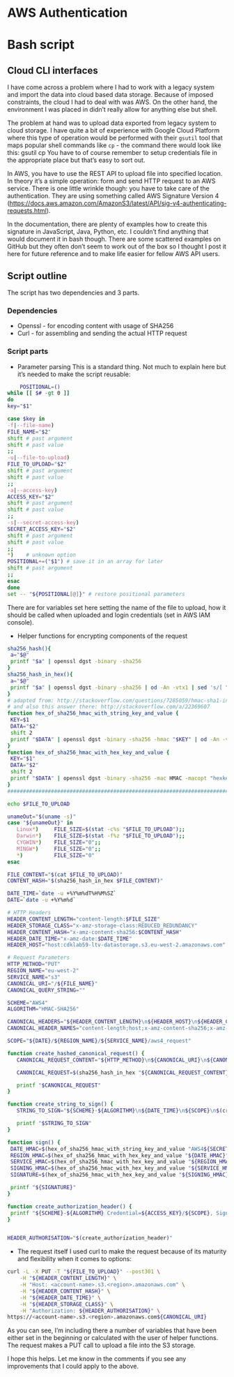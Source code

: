 # AWS Authentication
# Bash script
## Cloud CLI interfaces
I have come across a problem where I had to work with a legacy system and import the data into cloud based data storage. Because of imposed constraints, the cloud I had to deal with was AWS. On the other hand, the environment I was placed in didn’t really allow for anything else but shell.

The problem at hand was to upload data exported from legacy system to cloud storage.
I have quite a bit of experience with Google Cloud Platform where this type of operation would be performed with their `gsutil` tool that maps popular shell commands like `cp` - the command there would look like this:
gsutil cp <source file location> <target file location>
You have to of course remember to setup credentials file in the appropriate place but that’s easy to sort out.

In AWS, you have to use the REST API to upload file into specified location. In theory it’s a simple operation: form and send HTTP request to an AWS service. There is one little wrinkle though: you have to take care of the authentication. They are using something called AWS Signature Version 4 (https://docs.aws.amazon.com/AmazonS3/latest/API/sig-v4-authenticating-requests.html).

In the documentation, there are plenty of examples how to create this signature in JavaScript, Java, Python, etc. I couldn’t find anything that would document it in bash though. There are some scattered examples on GitHub but they often don’t seem to work out of the box so I thought I post it here for future reference and to make life easier for fellow AWS API users.
## Script outline
The script has two dependencies and 3 parts.
### Dependencies
- Openssl - for encoding content with usage of SHA256
- Curl - for assembling and sending the actual HTTP request
### Script parts
- Parameter parsing
This is a standard thing. Not much to explain here but it’s needed to make the script reusable:
```bash
	POSITIONAL=()
while [[ $# -gt 0 ]]
do
key="$1"

case $key in
-f|--file-name)
FILE_NAME="$2"
shift # past argument
shift # past value
;;
-u|--file-to-upload)
FILE_TO_UPLOAD="$2"
shift # past argument
shift # past value
;;
-a|--access-key)
ACCESS_KEY="$2"
shift # past argument
shift # past value
;;
-s|--secret-access-key)
SECRET_ACCESS_KEY="$2"
shift # past argument
shift # past value
;;
*)    # unknown option
POSITIONAL+=("$1") # save it in an array for later
shift # past argument
;;
esac
done
set -- "${POSITIONAL[@]}" # restore positional parameters
```
There are for variables set here setting the name of the file to upload, how it should be called when uploaded and login credentials (set in AWS IAM console).

- Helper functions for encrypting components of the request
```bash
sha256_hash(){
 a="$@"
 printf "$a" | openssl dgst -binary -sha256
}
sha256_hash_in_hex(){
 a="$@"
 printf "$a" | openssl dgst -binary -sha256 | od -An -vtx1 | sed 's/[ \n]//g' | sed 'N;s/\n//'
}
# adapted from: http://stackoverflow.com/questions/7285059/hmac-sha1-in-bash
# and also this answer there: http://stackoverflow.com/a/22369607
function hex_of_sha256_hmac_with_string_key_and_value {
 KEY=$1
 DATA="$2"
 shift 2
 printf "$DATA" | openssl dgst -binary -sha256 -hmac "$KEY" | od -An -vtx1 | sed 's/[ \n]//g' | sed 'N;s/\n//'
}
function hex_of_sha256_hmac_with_hex_key_and_value {
 KEY="$1"
 DATA="$2"
 shift 2
 printf "$DATA" | openssl dgst -binary -sha256 -mac HMAC -macopt "hexkey:$KEY" | od -An -vtx1 | sed 's/[ \n]//g' | sed 'N;s/\n//'
}
#####################################################################################################################

echo $FILE_TO_UPLOAD

unameOut="$(uname -s)"
case "${unameOut}" in
   Linux*)     FILE_SIZE=$(stat -c%s "$FILE_TO_UPLOAD");;
   Darwin*)    FILE_SIZE=$(stat -f%z "$FILE_TO_UPLOAD");;
   CYGWIN*)    FILE_SIZE="0";;
   MINGW*)     FILE_SIZE="0";;
   *)          FILE_SIZE="0"
esac

FILE_CONTENT="$(cat $FILE_TO_UPLOAD)"
CONTENT_HASH="$(sha256_hash_in_hex $FILE_CONTENT)"

DATE_TIME=`date -u +%Y%m%dT%H%M%SZ`
DATE=`date -u +%Y%m%d`

# HTTP Headers
HEADER_CONTENT_LENGTH="content-length:$FILE_SIZE"
HEADER_STORAGE_CLASS="x-amz-storage-class:REDUCED_REDUNDANCY"
HEADER_CONTENT_HASH="x-amz-content-sha256:$CONTENT_HASH"
HEADER_DATE_TIME="x-amz-date:$DATE_TIME"
HEADER_HOST="host:cdklab59-ltv-datastorage.s3.eu-west-2.amazonaws.com"

# Request Parameters
HTTP_METHOD="PUT"
REGION_NAME="eu-west-2"
SERVICE_NAME="s3"
CANONICAL_URI="/${FILE_NAME}"
CANONICAL_QUERY_STRING=""

SCHEME="AWS4"
ALGORITHM="HMAC-SHA256"

CANONICAL_HEADERS="${HEADER_CONTENT_LENGTH}\n${HEADER_HOST}\n${HEADER_CONTENT_HASH}\n${HEADER_DATE_TIME}\n${HEADER_STORAGE_CLASS}\n"
CANONICAL_HEADER_NAMES="content-length;host;x-amz-content-sha256;x-amz-date;x-amz-storage-class"

SCOPE="${DATE}/${REGION_NAME}/${SERVICE_NAME}/aws4_request"

function create_hashed_canonical_request() {
   CANONICAL_REQUEST_CONTENT="${HTTP_METHOD}\n${CANONICAL_URI}\n${CANONICAL_QUERY_STRING}\n${CANONICAL_HEADERS}\n${CANONICAL_HEADER_NAMES}\n${CONTENT_HASH}"

   CANONICAL_REQUEST=$(sha256_hash_in_hex "${CANONICAL_REQUEST_CONTENT}")

   printf "$CANONICAL_REQUEST"
}

function create_string_to_sign() {
   STRING_TO_SIGN="${SCHEME}-${ALGORITHM}\n${DATE_TIME}\n${SCOPE}\n$(create_hashed_canonical_request)"

   printf "$STRING_TO_SIGN"
}

function sign() {
 DATE_HMAC=$(hex_of_sha256_hmac_with_string_key_and_value "AWS4${SECRET_ACCESS_KEY}" ${DATE})
 REGION_HMAC=$(hex_of_sha256_hmac_with_hex_key_and_value "${DATE_HMAC}" ${REGION_NAME})
 SERVICE_HMAC=$(hex_of_sha256_hmac_with_hex_key_and_value "${REGION_HMAC}" ${SERVICE_NAME})
 SIGNING_HMAC=$(hex_of_sha256_hmac_with_hex_key_and_value "${SERVICE_HMAC}" "aws4_request")
 SIGNATURE=$(hex_of_sha256_hmac_with_hex_key_and_value "${SIGNING_HMAC}" "$(create_string_to_sign)")

 printf "${SIGNATURE}"
}

function create_authorization_header() {
 printf "${SCHEME}-${ALGORITHM} Credential=${ACCESS_KEY}/${SCOPE}, SignedHeaders=${CANONICAL_HEADER_NAMES}, Signature=$(sign)"
}


HEADER_AUTHORISATION="$(create_authorization_header)"
```
- The request itself
I used curl to make the request because of its maturity and flexibility when it comes to options:
```bash
curl -L -X PUT -T "${FILE_TO_UPLOAD}" --post301 \
	-H "${HEADER_CONTENT_LENGTH}" \
	-H "Host: <account-name>.s3.<region>.amazonaws.com" \
	-H "${HEADER_CONTENT_HASH}" \
	-H "${HEADER_DATE_TIME}" \
	-H "${HEADER_STORAGE_CLASS}" \
	-H "Authorization: ${HEADER_AUTHORISATION}" \
https://<account-name>.s3.<region>.amazonaws.com${CANONICAL_URI}
```
As you can see, I’m including there a number of variables that have been either set in the beginning or calculated with the user of helper functions.
The request makes a PUT call to upload a file into the S3 storage.

I hope this helps. Let me know in the comments if you see any improvements that I could apply to the above.
